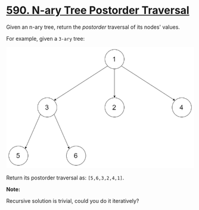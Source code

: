 # [590. N-ary Tree Postorder Traversal](https://leetcode.com/problems/n-ary-tree-postorder-traversal/)

Given an n-ary tree, return the _postorder_ traversal of its nodes' values.

For example, given a `3-ary` tree:

![nary tree](narytreeexample.png)

Return its postorder traversal as: `[5,6,3,2,4,1]`.

**Note:**

Recursive solution is trivial, could you do it iteratively?
